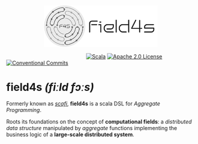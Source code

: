 <p align="center"><img width=60% src="https://github.com/field4s/resources/blob/master/logos/field4s-logo-rounded-text.png?raw=true"></p>

&nbsp;&nbsp;&nbsp;&nbsp;&nbsp;&nbsp;&nbsp;&nbsp;&nbsp;&nbsp;&nbsp;&nbsp;&nbsp;&nbsp;&nbsp;&nbsp;&nbsp;&nbsp;&nbsp;&nbsp;
&nbsp;&nbsp;&nbsp;&nbsp;&nbsp;&nbsp;&nbsp;&nbsp;&nbsp;&nbsp;&nbsp;&nbsp;&nbsp;&nbsp;&nbsp;&nbsp;&nbsp;&nbsp;&nbsp;&nbsp;
&nbsp;&nbsp;&nbsp;&nbsp;&nbsp;&nbsp;&nbsp;&nbsp;&nbsp;&nbsp;&nbsp;
[![Scala](https://img.shields.io/badge/Scala-%23DC322F.svg?logo=scala&logoColor=white)](#)
[![Apache 2.0 License](https://img.shields.io/github/license/field4s/field4s.svg?style=flat)](./LICENSE)
[![Conventional Commits](https://img.shields.io/badge/Conventional%20Commits-1.0.0-%23FE5196?logo=conventionalcommits&logoColor=white)](https://conventionalcommits.org)

# field4s _(fiːld fɔːs)_

Formerly known as [_scafi_](https://github.com/scafi/scafi), **field4s** is a scala DSL for _Aggregate Programming_. 

Roots its foundations on the concept of **computational fields**:
a _distributed data structure_ manipulated by _aggregate_ functions implementing the business logic of a **large-scale distributed system**. 